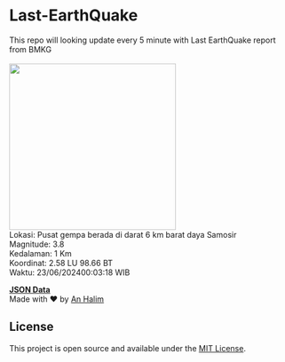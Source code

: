 # Last-EarthQuake
This repo will looking update every 5 minute with Last EarthQuake report from BMKG
<br>
<br>
<img src="https://static.bmkg.go.id/20240623000318.mmi.jpg" width="300"/>
<br>
Lokasi: Pusat gempa berada di darat 6 km barat daya Samosir <br>
Magnitude: 3.8 <br>
Kedalaman: 1 Km <br>
Koordinat: 2.58 LU 98.66 BT <br>
Waktu: 23/06/202400:03:18 WIB <br>

<a href="./data/data.json">**JSON Data**</a>
<br>
Made with ❤️ by <a href="https://github.com/an-halim">An Halim</a>
## License

This project is open source and available under the [MIT License](LICENSE).
